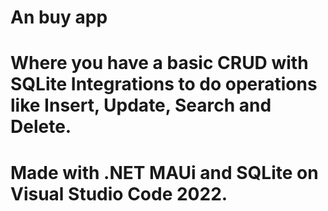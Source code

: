 # An buy app
# Where you have a basic CRUD with SQLite Integrations to do operations like Insert, Update, Search and Delete.

# Made with .NET MAUi and SQLite on Visual Studio Code 2022.
